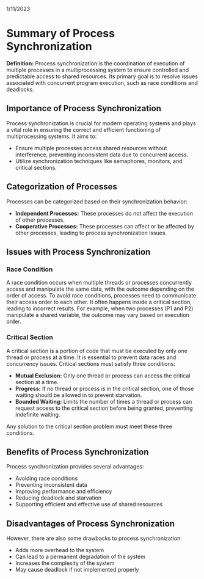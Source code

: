 1/11/2023
# Summary of Process Synchronization

**Definition:** Process synchronization is the coordination of execution of multiple processes in a multiprocessing system to ensure controlled and predictable access to shared resources. Its primary goal is to resolve issues associated with concurrent program execution, such as race conditions and deadlocks.

## Importance of Process Synchronization

Process synchronization is crucial for modern operating systems and plays a vital role in ensuring the correct and efficient functioning of multiprocessing systems. It aims to:

- Ensure multiple processes access shared resources without interference, preventing inconsistent data due to concurrent access.
- Utilize synchronization techniques like semaphores, monitors, and critical sections.

## Categorization of Processes

Processes can be categorized based on their synchronization behavior:

- **Independent Processes:** These processes do not affect the execution of other processes.
- **Cooperative Processes:** These processes can affect or be affected by other processes, leading to process synchronization issues.

## Issues with Process Synchronization

### Race Condition

A race condition occurs when multiple threads or processes concurrently access and manipulate the same data, with the outcome depending on the order of access. To avoid race conditions, processes need to communicate their access order to each other. It often happens inside a critical section, leading to incorrect results. For example, when two processes (P1 and P2) manipulate a shared variable, the outcome may vary based on execution order.

### Critical Section

A critical section is a portion of code that must be executed by only one thread or process at a time. It is essential to prevent data races and concurrency issues. Critical sections must satisfy three conditions:

- **Mutual Exclusion:** Only one thread or process can access the critical section at a time.
- **Progress:** If no thread or process is in the critical section, one of those waiting should be allowed in to prevent starvation.
- **Bounded Waiting:** Limits the number of times a thread or process can request access to the critical section before being granted, preventing indefinite waiting.

Any solution to the critical section problem must meet these three conditions.

## Benefits of Process Synchronization

Process synchronization provides several advantages:

- Avoiding race conditions
- Preventing inconsistent data
- Improving performance and efficiency
- Reducing deadlock and starvation
- Supporting efficient and effective use of shared resources

## Disadvantages of Process Synchronization

However, there are also some drawbacks to process synchronization:

- Adds more overhead to the system
- Can lead to a permanent degradation of the system
- Increases the complexity of the system
- May cause deadlock if not implemented properly